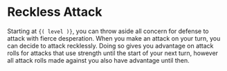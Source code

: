 # Reckless Attack
Starting at `{( level )}`, you can throw aside all concern for defense to attack with fierce desperation.
When you make an attack on your turn, you can decide to attack recklessly.
Doing so gives you advantage on attack rolls for attacks that use strength until the start of your next turn, however all attack rolls made against you also have advantage until then.
